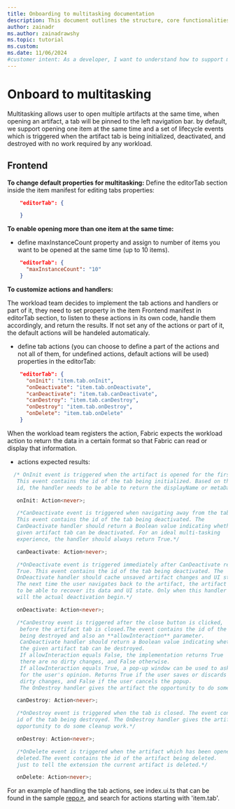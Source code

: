 ```yaml
---
title: Onboarding to multitasking documentation
description: This document outlines the structure, core functionalities, and examples for multitasking feature.
author: zainadr
ms.author: zainadrawshy
ms.topic: tutorial
ms.custom:
ms.date: 11/06/2024
#customer intent: As a developer, I want to understand how to support multitasking feature.
---
```


# **Onboard to multitasking**
Multitasking allows user to open multiple artifacts at the same time, when opening an artifact, a tab will be pinned to the left navigation bar. by default, we support opening one item at the same time and a set of lifecycle events which is triggered when the artifact tab is being initialized, deactivated, and destroyed with no work required by any workload.


## Frontend
**To change default properties for multitasking:**
Define the editorTab section inside the item manifest for editing tabs properties:
```json
    "editorTab": {

    }
```
**To enable opening more than one item at the same time:**

- define maxInstanceCount property and assign to number of items you want to be opened at the same time (up to 10 items).
```json
    "editorTab": {
      "maxInstanceCount": "10"
    }
```
**To customize actions and handlers:**

The workload team decides to implement the tab actions and handlers or part of it, they need to set property in the item Frontend manifest in editorTab section, to listen to these actions in its own code, handle them accordingly, and return the results. If not set any of the actions or part of it, the default actions will be handeled automaticaly.

- define tab actions (you can choose to define a part of the actions and not all of them, for undefined actions, default actions will be used) properties in the editorTab:
```json
    "editorTab": {
      "onInit": "item.tab.onInit",
      "onDeactivate": "item.tab.onDeactivate",
      "canDeactivate": "item.tab.canDeactivate",
      "canDestroy": "item.tab.canDestroy",
      "onDestroy": "item.tab.onDestroy",
      "onDelete": "item.tab.onDelete"
    }
```
When the workload team registers the action, Fabric expects the workload action to return the data in a certain format so that Fabric can read or display that information.

- actions expected results:
```typescript
  /* OnInit event is triggered when the artifact is opened for the first time.
   This event contains the id of the tab being initialized. Based on this tab
   id, the handler needs to be able to return the displayName or metaData.*/

   onInit: Action<never>;

   /*CanDeactivate event is triggered when navigating away from the tab.
   This event contains the id of the tab being deactivated. The
   CanDeactivate handler should return a Boolean value indicating whether the
   given artifact tab can be deactivated. For an ideal multi-tasking
   experience, the handler should always return True.*/

   canDeactivate: Action<never>;

   /*OnDeactivate event is triggered immediately after CanDeactivate return
   True. This event contains the id of the tab being deactivated. The
   OnDeactivate handler should cache unsaved artifact changes and UI state.
   The next time the user navigates back to the artifact, the artifact needs
   to be able to recover its data and UI state. Only when this handler returns
   will the actual deactivation begin.*/

   onDeactivate: Action<never>;

   /*CanDestroy event is triggered after the close button is clicked,
    before the artifact tab is closed.The event contains the id of the tab
    being destroyed and also an **allowInteraction** parameter.
    CanDeactivate handler should return a Boolean value indicating whether
    the given artifact tab can be destroyed.
    If allowInteraction equals False, the implementation returns True
    there are no dirty changes, and False otherwise.
    If allowInteraction equals True, a pop-up window can be used to ask
    for the user's opinion. Returns True if the user saves or discards
    dirty changes, and False if the user cancels the popup.
    The OnDestroy handler gives the artifact the opportunity to do some cleanup work.*/

   canDestroy: Action<never>;

   /*OnDestroy event is triggered when the tab is closed. The event contains the
   id of the tab being destroyed. The OnDestroy handler gives the artifact the
   opportunity to do some cleanup work.*/

   onDestroy: Action<never>;

   /*OnDelete event is triggered when the artifact which has been opened is
   deleted.The event contains the id of the artifact being deleted.
   just to tell the extension the current artifact is deleted.*/

   onDelete: Action<never>;
```

For an example of handling the tab actions, see index.ui.ts that can be found in the sample [repo↗](https://github.com/microsoft/Microsoft-Fabric-workload-development-sample), and search for actions starting with 'item.tab'.
